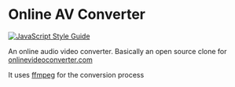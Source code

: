 # Online AV Converter

[![JavaScript Style Guide](https://cdn.rawgit.com/standard/standard/master/badge.svg)](https://github.com/standard/standard)

An online audio video converter. Basically an open source clone for [onlinevideoconverter.com](https://www.onlinevideoconverter.com)

It uses [ffmpeg](https://ffmpeg.org) for the conversion process